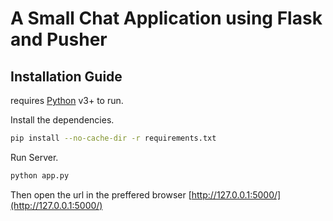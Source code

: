 # A Small Chat Application using Flask and Pusher
## Installation Guide

requires [Python](https://www.python.org/downloads/) v3+ to run.

Install the dependencies.

```sh
pip install --no-cache-dir -r requirements.txt
```
Run Server.

```sh
python app.py
```

Then open the url in the preffered browser
 [http://127.0.0.1:5000/](http://127.0.0.1:5000/)